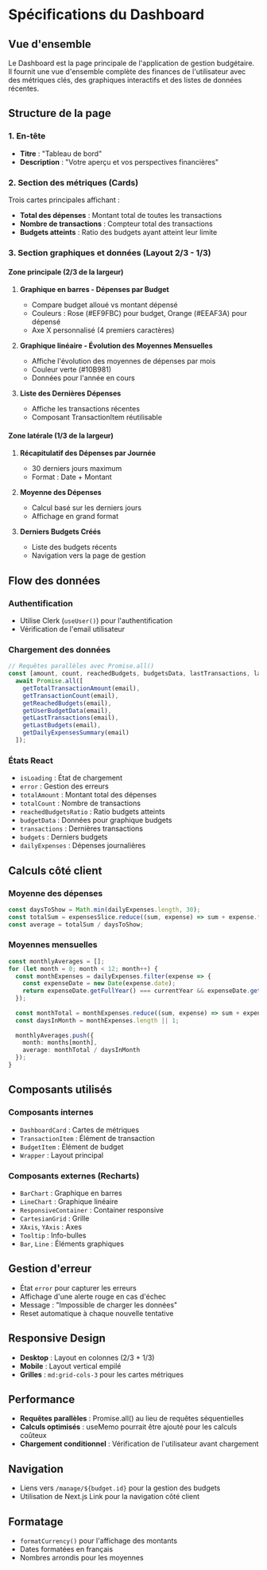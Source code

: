 # Spécifications du Dashboard

## Vue d'ensemble
Le Dashboard est la page principale de l'application de gestion budgétaire. Il fournit une vue d'ensemble complète des finances de l'utilisateur avec des métriques clés, des graphiques interactifs et des listes de données récentes.

## Structure de la page

### 1. En-tête
- **Titre** : "Tableau de bord"
- **Description** : "Votre aperçu et vos perspectives financières"

### 2. Section des métriques (Cards)
Trois cartes principales affichant :
- **Total des dépenses** : Montant total de toutes les transactions
- **Nombre de transactions** : Compteur total des transactions
- **Budgets atteints** : Ratio des budgets ayant atteint leur limite

### 3. Section graphiques et données (Layout 2/3 - 1/3)

#### Zone principale (2/3 de la largeur)
1. **Graphique en barres - Dépenses par Budget**
   - Compare budget alloué vs montant dépensé
   - Couleurs : Rose (#EF9FBC) pour budget, Orange (#EEAF3A) pour dépensé
   - Axe X personnalisé (4 premiers caractères)

2. **Graphique linéaire - Évolution des Moyennes Mensuelles**
   - Affiche l'évolution des moyennes de dépenses par mois
   - Couleur verte (#10B981)
   - Données pour l'année en cours

3. **Liste des Dernières Dépenses**
   - Affiche les transactions récentes
   - Composant TransactionItem réutilisable

#### Zone latérale (1/3 de la largeur)
1. **Récapitulatif des Dépenses par Journée**
   - 30 derniers jours maximum
   - Format : Date + Montant

2. **Moyenne des Dépenses**
   - Calcul basé sur les derniers jours
   - Affichage en grand format

3. **Derniers Budgets Créés**
   - Liste des budgets récents
   - Navigation vers la page de gestion

## Flow des données

### Authentification
- Utilise Clerk (`useUser()`) pour l'authentification
- Vérification de l'email utilisateur

### Chargement des données
```typescript
// Requêtes parallèles avec Promise.all()
const [amount, count, reachedBudgets, budgetsData, lastTransactions, lastBudgets, dailySummary] = 
  await Promise.all([
    getTotalTransactionAmount(email),
    getTransactionCount(email),
    getReachedBudgets(email),
    getUserBudgetData(email),
    getLastTransactions(email),
    getLastBudgets(email),
    getDailyExpensesSummary(email)
  ]);
```

### États React
- `isLoading` : État de chargement
- `error` : Gestion des erreurs
- `totalAmount` : Montant total des dépenses
- `totalCount` : Nombre de transactions
- `reachedBudgetsRatio` : Ratio budgets atteints
- `budgetData` : Données pour graphique budgets
- `transactions` : Dernières transactions
- `budgets` : Derniers budgets
- `dailyExpenses` : Dépenses journalières

## Calculs côté client

### Moyenne des dépenses
```typescript
const daysToShow = Math.min(dailyExpenses.length, 30);
const totalSum = expensesSlice.reduce((sum, expense) => sum + expense.totalAmount, 0);
const average = totalSum / daysToShow;
```

### Moyennes mensuelles
```typescript
const monthlyAverages = [];
for (let month = 0; month < 12; month++) {
  const monthExpenses = dailyExpenses.filter(expense => {
    const expenseDate = new Date(expense.date);
    return expenseDate.getFullYear() === currentYear && expenseDate.getMonth() === month;
  });
  
  const monthTotal = monthExpenses.reduce((sum, expense) => sum + expense.totalAmount, 0);
  const daysInMonth = monthExpenses.length || 1;
  
  monthlyAverages.push({
    month: months[month],
    average: monthTotal / daysInMonth
  });
}
```

## Composants utilisés

### Composants internes
- `DashboardCard` : Cartes de métriques
- `TransactionItem` : Élément de transaction
- `BudgetItem` : Élément de budget
- `Wrapper` : Layout principal

### Composants externes (Recharts)
- `BarChart` : Graphique en barres
- `LineChart` : Graphique linéaire
- `ResponsiveContainer` : Container responsive
- `CartesianGrid` : Grille
- `XAxis`, `YAxis` : Axes
- `Tooltip` : Info-bulles
- `Bar`, `Line` : Éléments graphiques

## Gestion d'erreur
- État `error` pour capturer les erreurs
- Affichage d'une alerte rouge en cas d'échec
- Message : "Impossible de charger les données"
- Reset automatique à chaque nouvelle tentative

## Responsive Design
- **Desktop** : Layout en colonnes (2/3 + 1/3)
- **Mobile** : Layout vertical empilé
- **Grilles** : `md:grid-cols-3` pour les cartes métriques

## Performance
- **Requêtes parallèles** : Promise.all() au lieu de requêtes séquentielles
- **Calculs optimisés** : useMemo pourrait être ajouté pour les calculs coûteux
- **Chargement conditionnel** : Vérification de l'utilisateur avant chargement

## Navigation
- Liens vers `/manage/${budget.id}` pour la gestion des budgets
- Utilisation de Next.js Link pour la navigation côté client

## Formatage
- `formatCurrency()` pour l'affichage des montants
- Dates formatées en français
- Nombres arrondis pour les moyennes